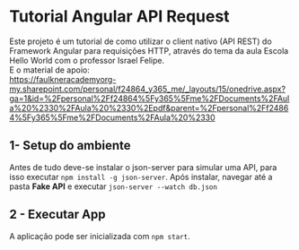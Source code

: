 # Tutorial Angular API Request

Este projeto é um tutorial de como utilizar o client nativo (API REST) do Framework Angular para requisições HTTP, através do tema da aula Escola Hello World com o professor Israel Felipe.</br>
E o material de apoio:</br> https://faulkneracademyorg-my.sharepoint.com/personal/f24864_y365_me/_layouts/15/onedrive.aspx?ga=1&id=%2Fpersonal%2Ff24864%5Fy365%5Fme%2FDocuments%2FAula%20%2330%2FAula%20%2330%2Epdf&parent=%2Fpersonal%2Ff24864%5Fy365%5Fme%2FDocuments%2FAula%20%2330

## 1- Setup do ambiente

Antes de tudo deve-se instalar o json-server para simular uma API, para isso executar `npm install -g json-server`.
Após instalar, navegar até a pasta **Fake API** e executar `json-server --watch db.json`

## 2 - Executar App
A aplicação pode ser inicializada com `npm start`.
